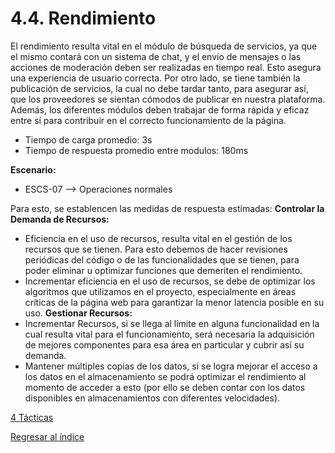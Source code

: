 # 4.4. Rendimiento

El rendimiento resulta vital en el módulo de búsqueda de servicios, ya que el mismo contará con un sistema de chat, y el envío de mensajes o las acciones de moderación deben ser realizadas en tiempo real. Esto asegura una experiencia de usuario correcta. Por otro lado, se tiene también la publicación de servicios, la cual no debe tardar tanto, para asegurar así, que los proveedores se sientan cómodos de publicar en nuestra plataforma. Además, los diferentes módulos deben trabajar de forma rápida y eficaz entre sí para contribuir en el correcto funcionamiento de la página.
  - Tiempo de carga promedio: 3s
  - Tiempo de respuesta promedio entre modulos: 180ms
    
**Escenario:**
  - ESCS-07 --> Operaciones normales
    
Para esto, se establencen las medidas de respuesta estimadas:
**Controlar la Demanda de Recursos:**
  - Eficiencia en el uso de recursos, resulta vital en el gestión de los recursos que se tienen. Para esto debemos de hacer revisiones periódicas del código o de las funcionalidades que se tienen, para poder eliminar u optimizar funciones que demeriten el rendimiento.
  - Incrementar eficiencia en el uso de recursos, se debe de optimizar los algoritmos que utilizamos en el proyecto, especialmente en áreas críticas de la página web para garantizar la menor latencia posible en su uso.
**Gestionar Recursos:**
  - Incrementar Recursos, si se llega al límite en alguna funcionalidad en la cual resulta vital para el funcionamiento, será necesaria la adquisición de mejores componentes para esa área en particular y cubrir así su demanda.
  - Mantener múltiples copias de los datos, si se logra mejorar el acceso a los datos en el almacenamiento se podrá optimizar el rendimiento al momento de acceder a esto (por ello se deben contar con los datos disponibles en almacenamientos con diferentes velocidades).

[4 Tácticas](../4.md)

[Regresar al índice](../../README.md)
